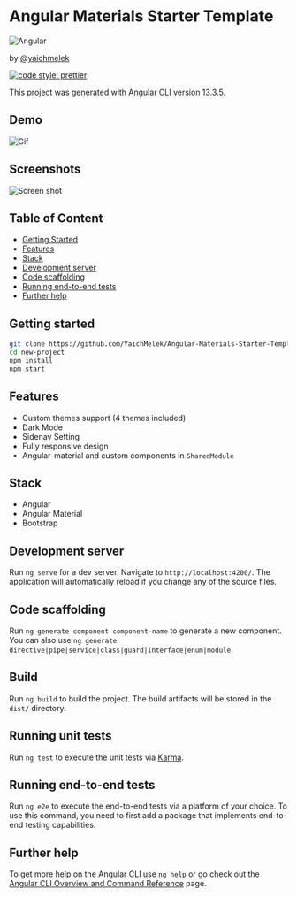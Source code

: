 # Angular Materials Starter Template
![Angular](https://user-images.githubusercontent.com/107370774/176490787-7bb12010-072e-484b-b6cf-163cf27dd6f0.jpg)

by [@yaichmelek](https://linkedin.com/in/yaich-melek)

[![code style: prettier](https://img.shields.io/badge/code_style-prettier-ff69b4.svg)](https://github.com/prettier/prettier)

This project was generated with [Angular CLI](https://github.com/angular/angular-cli) version 13.3.5.

## Demo
![Gif](https://user-images.githubusercontent.com/107370774/176468885-63a086eb-a76d-4377-abfb-9e56eb5b84f2.gif)

## Screenshots
![Screen shot](https://user-images.githubusercontent.com/107370774/176471749-a885fc92-1bb7-4ff0-80cf-cf3f2c6d0ebf.png)

## Table of Content

- [Getting Started](#getting-started)
- [Features](#features)
- [Stack](#stack)
- [Development server](#development-server)
- [Code scaffolding](#code-scaffolding)
- [Running end-to-end tests](#running-end-to-end-tests)
- [Further help](#further-help)

## Getting started

```bash
git clone https://github.com/YaichMelek/Angular-Materials-Starter-Template.git new-project
cd new-project
npm install
npm start
```



## Features

- Custom themes support (4 themes included)
- Dark Mode
- Sidenav Setting
- Fully responsive design
- Angular-material and custom components in `SharedModule`

## Stack

- Angular
- Angular Material
- Bootstrap

## Development server

Run `ng serve` for a dev server. Navigate to `http://localhost:4200/`. The application will automatically reload if you change any of the source files.

## Code scaffolding

Run `ng generate component component-name` to generate a new component. You can also use `ng generate directive|pipe|service|class|guard|interface|enum|module`.

## Build

Run `ng build` to build the project. The build artifacts will be stored in the `dist/` directory.

## Running unit tests

Run `ng test` to execute the unit tests via [Karma](https://karma-runner.github.io).

## Running end-to-end tests

Run `ng e2e` to execute the end-to-end tests via a platform of your choice. To use this command, you need to first add a package that implements end-to-end testing capabilities.

## Further help

To get more help on the Angular CLI use `ng help` or go check out the [Angular CLI Overview and Command Reference](https://angular.io/cli) page.
